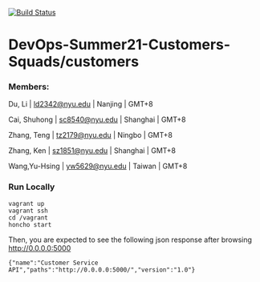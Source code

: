 [![Build Status](https://travis-ci.com/DevOps-Summer21-Customers-Squads/customers.svg?branch=main)](https://travis-ci.com/DevOps-Summer21-Customers-Squads/customers)


# DevOps-Summer21-Customers-Squads/customers

### Members: 

Du, Li | ld2342@nyu.edu | Nanjing | GMT+8 

Cai, Shuhong | sc8540@nyu.edu | Shanghai | GMT+8

Zhang, Teng |  tz2179@nyu.edu | Ningbo | GMT+8 

Zhang, Ken | sz1851@nyu.edu | Shanghai | GMT+8 

Wang,Yu-Hsing | yw5629@nyu.edu | Taiwan | GMT+8 



### Run Locally

```
vagrant up
vagrant ssh
cd /vagrant
honcho start
```

Then, you are expected to see the following json response after browsing http://0.0.0.0:5000

```
{"name":"Customer Service API","paths":"http://0.0.0.0:5000/","version":"1.0"}
```




